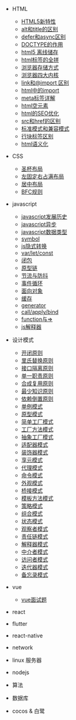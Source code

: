 <!-- docs/_sidebar.md -->

- HTML  
 
    - [HTML5新特性](html/html5-new.md)  
    - [alt和title的区别](html/alt-title.md)  
    - [defer和async区别](html/defer-async.md)   
    - [DOCTYPE的作用](html/doctype.md)  
    - [html5 离线储存](html/html-cache-manifest.md)  
    - [html标签的全拼](html/html-spell.md)  
    - [浏览器存储方式](html/html-storage.md)  
    - [浏览器四大内核](html/kernel.md)
    - [link和@import 区别](html/link-import.md)
    - [html中的import](html/html-import.md)
    - [meta标签详解](html/meta.md)
    - [html空元素](html/null-tag.md)
    - [html的SEO优化](html/seo-in-html.md)
    - [src和href的区别](html/src-href.md)
    - [标准模式和兼容模式](html/standard-compatibility.md)
    - [行块标签区别](html/tag-diff.md)
    - [html语义化](html/tag-Semantic.md)

- CSS
    - [圣杯布局](css/layout1.md)
    - [左固定右占满布局](css/layout2.md)
    - [居中布局](css/layout3.md)
    - [BFC规则](css/bfc.md)

- javascript

    - [javascript发展历史](js/histroy.md)
    - [javascript异步](js/async.md)
    - [javascript数据类型](js/datatype.md)
    - [symbol](js/symbol.md)
    - [js隐式转换](js/ImplicitConversion.md)
    - [var/let/const](js/varletconst.md)
    - [闭包](js/Closure.md)
    - [原型链](js/Prototype.md)
    - [节流与防抖](js/throttle.md)
    - [事件循环](js/eventLoop.md)
    - [面向对象](js/Object.md)
    - [缓存](js/cache.md)
    - [generator](js/generator.md)
    - [call/apply/bind](js/call_apply_bind.md)
    - [function与=>](js/function_arrow.md)
    - [js解释器](js/jsExplanation.md)
    

- 设计模式
    - [开闭原则](design/开闭原则.md)
    - [里氏替换原则](design/里氏替换原则.md)
    - [接口隔离原则](design/接口隔离原则.md)
    - [单一职责原则](design/单一职责原则.md)
    - [合成复用原则](design/合成复用原则.md)
    - [最少知识原则](design/最少知识原则.md)
    - [依赖倒置原则](design/依赖倒置原则.md)
    - [单例模式](design/单例模式.md)
    - [原型模式](design/原型模式.md)
    - [简单工厂模式](design/简单工厂模式.md)
    - [工厂方法模式](design/工厂方法模式.md)
    - [抽象工厂模式](design/抽象工厂模式.md)
    - [适配器模式](design/适配器模式.md)
    - [装饰器模式](design/装饰器模式.md)
    - [享元模式](design/享元模式.md)
    - [代理模式](design/代理模式.md)
    - [命令模式](design/命令模式.md)
    - [外观模式](design/外观模式.md)
    - [桥接模式](design/桥接模式.md)
    - [模板方法模式](design/模板方法模式.md)
    - [策略模式](design/策略模式.md)
    - [组合模式](design/组合模式.md)
    - [状态模式](design/状态模式.md)
    - [观察者模式](design/观察者模式.md)
    - [责任链模式](design/责任链模式.md)
    - [解释器模式](design/解释器模式.md)
    - [中介者模式](design/中介者模式.md)
    - [访问者模式](design/访问者模式.md)
    - [迭代器模式](design/迭代器模式.md)
    - [备忘录模式](design/备忘录模式.md)
- vue
    - [vue面试题](vue/面试题.md)
- react

- flutter

- react-native

- network

- linux 服务器

- nodejs

- 算法

- 数据库

- cocos & 白鹭
